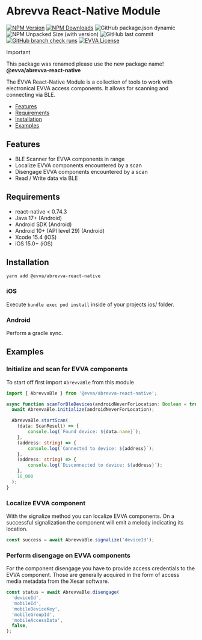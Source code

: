 # Abrevva React-Native Module

[![NPM Version](https://img.shields.io/npm/v/%40evva%2Fabrevva-react-native)](https://www.npmjs.com/package/@evva/abrevva-react-native)
[![NPM Downloads](https://img.shields.io/npm/dy/%40evva%2Fabrevva-react-native)](https://www.npmjs.com/package/@evva/abrevva-react-native)
![GitHub package.json dynamic](https://img.shields.io/github/package-json/packageManager/evva-sfw/abrevva-react-native)
![NPM Unpacked Size (with version)](https://img.shields.io/npm/unpacked-size/%40evva%2Fabrevva-react-native/latest)
![GitHub last commit](https://img.shields.io/github/last-commit/evva-sfw/abrevva-react-native)
[![GitHub branch check runs](https://img.shields.io/github/check-runs/evva-sfw/abrevva-react-native/main)]([URL](https://github.com/evva-sfw/abrevva-react-native/actions))
[![EVVA License](https://img.shields.io/badge/license-EVVA_License-yellow.svg?color=fce500&logo=data:image/svg+xml;base64,PCEtLSBHZW5lcmF0ZWQgYnkgSWNvTW9vbi5pbyAtLT4KPHN2ZyB2ZXJzaW9uPSIxLjEiIHhtbG5zPSJodHRwOi8vd3d3LnczLm9yZy8yMDAwL3N2ZyIgd2lkdGg9IjY0MCIgaGVpZ2h0PSIxMDI0IiB2aWV3Qm94PSIwIDAgNjQwIDEwMjQiPgo8ZyBpZD0iaWNvbW9vbi1pZ25vcmUiPgo8L2c+CjxwYXRoIGZpbGw9IiNmY2U1MDAiIGQ9Ik02MjIuNDIzIDUxMS40NDhsLTMzMS43NDYtNDY0LjU1MmgtMjg4LjE1N2wzMjkuODI1IDQ2NC41NTItMzI5LjgyNSA0NjYuNjY0aDI3NS42MTJ6Ij48L3BhdGg+Cjwvc3ZnPgo=)](LICENSE)

> [!IMPORTANT]
> This package was renamed please use the new package name! __@evva/abrevva-react-native__

The EVVA React-Native Module is a collection of tools to work with electronical EVVA access components. It allows for scanning and connecting via BLE.

- [Features](#features)
- [Requirements](#requirements)
- [Installation](#installation)
- [Examples](#examples)

## Features

- BLE Scanner for EVVA components in range
- Localize EVVA components encountered by a scan
- Disengage EVVA components encountered by a scan
- Read / Write data via BLE

## Requirements

- react-native < 0.74.3
- Java 17+ (Android)
- Android SDK (Android)
- Android 10+ (API level 29) (Android)
- Xcode 15.4 (iOS)
- iOS 15.0+ (iOS)

## Installation

```
yarn add @evva/abrevva-react-native
```

### iOS

Execute `bundle exec pod install` inside of your projects ios/ folder.

### Android

Perform a gradle sync.

## Examples

### Initialize and scan for EVVA components

To start off first import `AbrevvaBle` from this module

```typescript
import { AbrevvaBle } from '@evva/abrevva-react-native';

async function scanForBleDevices(androidNeverForLocation: Boolean = true, timeout: Number) {
  await AbrevvaBle.initialize(androidNeverForLocation);

  AbrevvaBle.startScan( 
    (data: ScanResult) => {
        console.log(`Found device: ${data.name}`);
    },
    (address: string) => {
        console.log(`Connected to device: ${address}`);
    },
    (address: string) => {
        console.log(`Disconnected to device: ${address}`);
    },
    10_000
  );
}
```

### Localize EVVA component

With the signalize method you can localize EVVA components. On a successful signalization the component will emit a melody indicating its location.

```typescript
const success = await AbrevvaBle.signalize('deviceId');
```

### Perform disengage on EVVA components

For the component disengage you have to provide access credentials to the EVVA component. Those are generally acquired in the form of access media metadata from the Xesar software.

```typescript
const status = await AbrevvaBle.disengage(
  'deviceId',
  'mobileId',
  'mobileDeviceKey',
  'mobileGroupId',
  'mobileAccessData',
  false,
);
```
